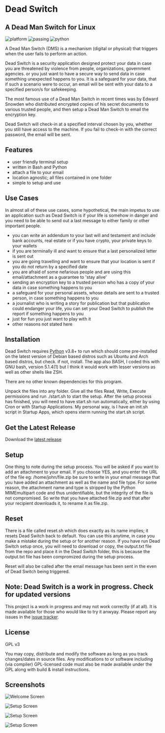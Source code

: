 # Dead Switch
## A Dead Man Switch for Linux

![platform](https://img.shields.io/badge/platform-linux--64-lightgrey) ![passing](https://img.shields.io/badge/cli-passing-brightgreen) ![python](https://img.shields.io/badge/php-%3E%3D3.8-blue)

A Dead Man Switch (DMS) is a mechanism (digital or physical) that triggers when the user fails to perform an action.

Dead Switch is a security application designed protect your data in case you are threatened by violence from people, organizations, government agencies. or you just want to have a secure way to send data in case something unexpected happens to you. It is a safeguard for your data, that if such a scenario were to occur, an email will be sent with your data to a specified person/s for safekeeping. 

The most famous use of a Dead Man Switch in recent times was by Edward Snowden who distributed encrypted copies of his secret documents to various trusted people, and then setup a Dead Man Switch to email the encryption key.

Dead Switch will check-in at a specified interval chosen by you, whether you still have access to the machine. If you fail to check-in with the correct password, the email will be sent.

## Features

- user friendly terminal setup
- written in Bash and Python
- attach a file to your email
- location agnostic; all files contained in one folder
- simple to setup and use

## Use Cases

In almost all of these use cases, some hypothetical, the main impetus to use an application such as Dead Switch is if your life is somehow in danger and you need to be able to send out a last message to either family or other important people. 

- you can write an addendum to your last will and testament and include bank accounts, real estate or if you have crypto, your private keys to your wallets
- if you are terminally ill and want to ensure that a last personalized letter is sent out
- you are going travelling and want to ensure that your location is sent if you do not return by a specified date
- you are afraid of some nefarious people and are using this email/attachment as a guarantee to 'stay alive'
- sending an encryption key to a trusted person who has a copy of your data in case something happens to you
- a safeguard for your personal assets, whose details are sent to a trusted person, in case something happens to you
- a journalist who is writing a story for publication but that publication could endanger your life, you can set your Dead Switch to publish the report if something happens to you
- just for fun you just want to play with it
- other reasons not stated here

## Installation

Dead Switch requires [Python](https://www.python.org/) v3.8+ to run which should come pre-installed on the latest version of Debian based distros such as Ubuntu and Arch based distros, but check. if not, install. The app also BASH, I coded this with GNU bash, version 5.1.4(1) but I think it would work with lesser versions as well as other shells like ZSH. 

There are no other known dependencies for this program. 

Unpack the files into any folder. Give all the files Read, Write, Execute permissions and run ./start.sh to start the setup. After the setup process has finished, you will need to have start.sh run automatically, either by using Cron or with Startup Applications. My personal way, is I have an init.sh script in Startup Apps, which opens xterm running the start.sh script. 

## Get the Latest Release

Download the [latest release](https://github.com/dimensionc132/deadswitch/releases)

## Setup

One thing to note during the setup process. You will be asked if you want to add an attachment to your email. If you choose YES, and you enter the URL of the file eg: /home/john/file.zip be sure to write in your email message that you have added an attachment as well as the name and file type. For some reason, the attachment name and type is stripped by the Python MIMEmultipart code and thus unidentifiable, but the integrity of the file is not compromised. So write that you have attached file.zip and that after your recipient downloads it, to rename it as file.zip.

## Reset

There is a file called reset.sh which does exactly as its name implies; it resets Dead Switch back to default. You can use this anytime, in case you make a mistake during the setup or for another reason. If you have run Dead Switch setup once, you will need to download or copy, the output.txt file from the repo and place it in the Dead Switch folder, this is because the output.txt file has been compromized during the setup process. 

Reset will also be called after the email message has been sent in the even of Dead Switch being triggered.

## Note: Dead Switch is a work in progress. Check for updated versions

This project is a work in progress and may not work correctly (if at all). It is made available for those who would like to try it anwyay. Please report any issues in the [issue
tracker](https://github.com/dimensionc132/deadswitch/issues).

## License

GPL v3

You may copy, distribute and modify the software as long as you track changes/dates in source files. Any modifications to or software including (via compiler) GPL-licensed code must also be made available under the GPL along with build & install instructions.

## Screenshots

![Welcome Screen](https://raw.githubusercontent.com/dimensionc132/images/main/1.jpg)

![Setup Screen](https://raw.githubusercontent.com/dimensionc132/images/main/2.jpg)

![Setup Screen](https://raw.githubusercontent.com/dimensionc132/images/main/3.jpg)

![Setup Screen](https://raw.githubusercontent.com/dimensionc132/images/main/4.jpg)

